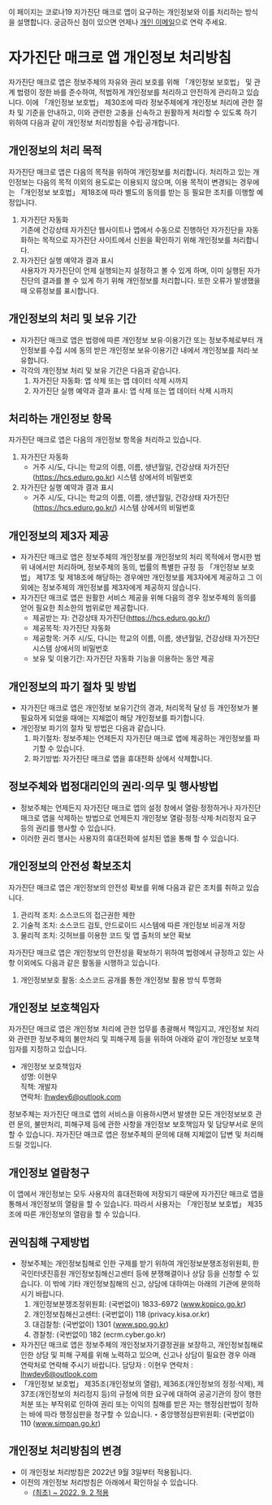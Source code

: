 이 페이지는 코로나19 자가진단 매크로 앱이 요구하는 개인정보와 이를 처리하는 방식을 설명합니다.
궁금하신 점이 있으면 언제나 [개인 이메일](mailto:lhwdev6@outlook.com)으로 연락 주세요.

# 자가진단 매크로 앱 개인정보 처리방침

자가진단 매크로 앱은 정보주체의 자유와 권리 보호를 위해 「개인정보 보호법」 및 관계 법령이 정한 바를 준수하여, 적법하게 개인정보를 처리하고 안전하게 관리하고 있습니다. 이에 「개인정보 보호법」 제30조에 따라 정보주체에게 개인정보 처리에 관한 절차 및 기준을 안내하고, 이와 관련한 고충을 신속하고 원활하게 처리할 수 있도록 하기 위하여 다음과 같이 개인정보 처리방침을 수립·공개합니다.

## 개인정보의 처리 목적

자가진단 매크로 앱은 다음의 목적을 위하여 개인정보를 처리합니다. 처리하고 있는 개인정보는 다음의 목적 이외의 용도로는 이용되지 않으며, 이용 목적이 변경되는 경우에는 「개인정보 보호법」 제18조에 따라 별도의 동의를 받는 등 필요한 조치를 이행할 예정입니다.

1. 자가진단 자동화  
   기존에 건강상태 자가진단 웹사이트나 앱에서 수동으로 진행하던 자가진단을 자동화하는 목적으로 자가진단 사이트에서 신원을 확인하기 위해 개인정보를 처리합니다.
2. 자가진단 실행 예약과 결과 표시  
   사용자가 자가진단이 언제 실행되는지 설정하고 볼 수 있게 하며, 이미 실행된 자가진단의 결과를 볼 수 있게 하기 위해 개인정보를 처리합니다.
   또한 오류가 발생했을 때 오류정보를 표시합니다.

## 개인정보의 처리 및 보유 기간

* 자가진단 매크로 앱은 법령에 따른 개인정보 보유·이용기간 또는 정보주체로부터 개인정보를 수집 시에 동의 받은 개인정보 보유·이용기간 내에서 개인정보를 처리·보유합니다.
* 각각의 개인정보 처리 및 보유 기간은 다음과 같습니다.
  1. 자가진단 자동화: 앱 삭제 또는 앱 데이터 삭제 시까지
  2. 자가진단 실행 예약과 결과 표시: 앱 삭제 또는 앱 데이터 삭제 시까지

## 처리하는 개인정보 항목

자가진단 매크로 앱은 다음의 개인정보 항목을 처리하고 있습니다.

1. 자가진단 자동화
   * 거주 시/도, 다니는 학교의 이름, 이름, 생년월일, 건강상태 자가진단(https://hcs.eduro.go.kr) 시스템 상에서의 비밀번호
2. 자가진단 실행 예약과 결과 표시
   * 거주 시/도, 다니는 학교의 이름, 이름, 생년월일, 건강상태 자가진단(https://hcs.eduro.go.kr/) 시스템 상에서의 비밀번호

## 개인정보의 제3자 제공

* 자가진단 매크로 앱은 정보주체의 개인정보를 개인정보의 처리 목적에서 명시한 범위 내에서만 처리하며, 정보주체의 동의, 법률의 특별한 규정 등 「개인정보 보호법」 제17조 및 제18조에 해당하는 경우에만 개인정보를 제3자에게 제공하고 그 이외에는 정보주체의 개인정보를 제3자에게 제공하지 않습니다.
* 자가진단 매크로 앱은 원활한 서비스 제공을 위해 다음의 경우 정보주체의 동의를 얻어 필요한 최소한의 범위로만 제공합니다.
  - 제공받는 자: 건강상태 자가진단(https://hcs.eduro.go.kr/)
  - 제공목적: 자가진단 자동화
  - 제공항목: 거주 시/도, 다니는 학교의 이름, 이름, 생년월일, 건강상태 자가진단 시스템 상에서의 비밀번호
  - 보유 및 이용기간: 자가진단 자동화 기능을 이용하는 동안 제공

## 개인정보의 파기 절차 및 방법

* 자가진단 매크로 앱은 개인정보 보유기간의 경과, 처리목적 달성 등 개인정보가 불필요하게 되었을 때에는 지체없이 해당 개인정보를 파기합니다.
* 개인정보 파기의 절차 및 방법은 다음과 같습니다.
  1. 파기절차: 정보주체는 언제든지 자가진단 매크로 앱에 제공하는 개인정보를 파기할 수 있습니다.
  2. 파기방법: 자가진단 매크로 앱을 휴대전화 상에서 삭제합니다.

## 정보주체와 법정대리인의 권리·의무 및 행사방법

* 정보주체는 언제든지 자가진단 매크로 앱의 설정 창에서 열람·정정하거나 자가진단 매크로 앱을 삭제하는 방법으로 언제든지 개인정보 열람·정정·삭제·처리정지 요구 등의 권리를 행사할 수 있습니다.
* 이러한 권리 행사는 사용자의 휴대전화에 설치된 앱을 통해 할 수 있습니다.

## 개인정보의 안전성 확보조치

자가진단 매크로 앱은 개인정보의 안전성 확보를 위해 다음과 같은 조치를 취하고 있습니다.

1. 관리적 조치: 소스코드의 접근권한 제한
2. 기술적 조치: 소스코드 검토, 안드로이드 시스템에 따른 개인정보 비공개 저장
3. 물리적 조치: 깃허브를 이용한 코드 및 앱 출처의 보안 확보

자가진단 매크로 앱은 개인정보의 안전성을 확보하기 위하여 법령에서 규정하고 있는 사항 이외에도 다음과 같은 활동을 시행하고 있습니다.

1. 개인정보보호 활동: 소스코드 공개를 통한 개인정보 활용 방식 투명화

## 개인정보 보호책임자
자가진단 매크로 앱은 개인정보 처리에 관한 업무를 총괄해서 책임지고, 개인정보 처리와 관련한 정보주체의 불만처리 및 피해구제 등을 위하여 아래와 같이 개인정보 보호책임자를 지정하고 있습니다.
- 개인정보 보호책임자  
  성명: 이현우  
  직책: 개발자  
  연락처: [lhwdev6@outlook.com](mailto:lhwdev6@outlook.com)

정보주체는 자가진단 매크로 앱의 서비스을 이용하시면서 발생한 모든 개인정보보호 관련 문의, 불만처리, 피해구제 등에 관한 사항을 개인정보 보호책임자 및 담당부서로 문의할 수 있습니다. 자가진단 매크로 앱은 정보주체의 문의에 대해 지체없이 답변 및 처리해드릴 것입니다.

## 개인정보 열람청구

이 앱에서 개인정보는 모두 사용자의 휴대전화에 저장되기 때문에 자가진단 매크로 앱을 통해서 개인정보의 열람을 할 수 있습니다. 따라서 사용자는 「개인정보 보호법」 제35조에 따른 개인정보의 열람을 할 수 있습니다.

## 권익침해 구제방법

* 정보주체는 개인정보침해로 인한 구제를 받기 위하여 개인정보분쟁조정위원회, 한국인터넷진흥원 개인정보침해신고센터 등에 분쟁해결이나 상담 등을 신청할 수 있습니다. 이 밖에 기타 개인정보침해의 신고, 상담에 대하여는 아래의 기관에 문의하시기 바랍니다.
  1. 개인정보분쟁조정위원회: (국번없이) 1833-6972 (www.kopico.go.kr)
  2. 개인정보침해신고센터: (국번없이) 118 (privacy.kisa.or.kr)
  3. 대검찰청: (국번없이) 1301 (www.spo.go.kr)
  4. 경찰청: (국번없이) 182 (ecrm.cyber.go.kr)
* 자가진단 매크로 앱은 정보주체의 개인정보자기결정권을 보장하고, 개인정보침해로 인한 상담 및 피해 구제를 위해 노력하고 있으며, 신고나 상담이 필요한 경우 아래 연락처로 연락해 주시기 바랍니다.
  담당자 : 이현우
  연락처 : lhwdev6@outlook.com
* 「개인정보 보호법」 제35조(개인정보의 열람), 제36조(개인정보의 정정·삭제), 제37조(개인정보의 처리정지 등)의 규정에 의한 요구에 대하여 공공기관의 장이 행한 처분 또는 부작위로 인하여 권리 또는 이익의 침해를 받은 자는 행정심판법이 정하는 바에 따라 행정심판을 청구할 수 있습니다.
  ‣ 중앙행정심판위원회: (국번없이) 110 (www.simpan.go.kr)

## 개인정보 처리방침의 변경

* 이 개인정보 처리방침은 2022년 9월 3일부터 적용됩니다.
* 이전의 개인정보 처리방침은 아래에서 확인하실 수 있습니다.
  - [(최초) ~ 2022. 9. 2 적용](https://github.com/lhwdev/covid-selftest-macro/blob/028b7279e5fdd175852a1cc723ef9963029836c6/PRIVACY_POLICY.md)
